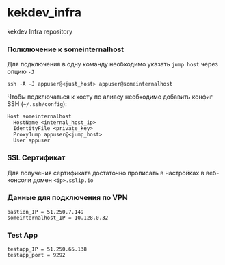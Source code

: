 # kekdev_infra
kekdev Infra repository

### Полключение к someinternalhost ###
Для подключения в одну команду необходимо указать `jump host` через опцию `-J`

`ssh -A -J appuser@<just_host> appuser@someinternalhost`

Чтобы подключаться к хосту по алиасу необходимо добавить конфиг SSH (`~/.ssh/config`):

```
Host someinternalhost
  HostName <internal_host_ip>
  IdentityFile <private_key>
  ProxyJump appuser@<jump_host>
  User appuser
```

### SSL Сертификат ###
Для получения сертификата достаточно прописать в настройках
в веб-консоли домен `<ip>.sslip.io`

### Данные для подключения по VPN ###
```
bastion_IP = 51.250.7.149
someinternalhost_IP = 10.128.0.32
```
### Test App ###
```
testapp_IP = 51.250.65.138
testapp_port = 9292
```
